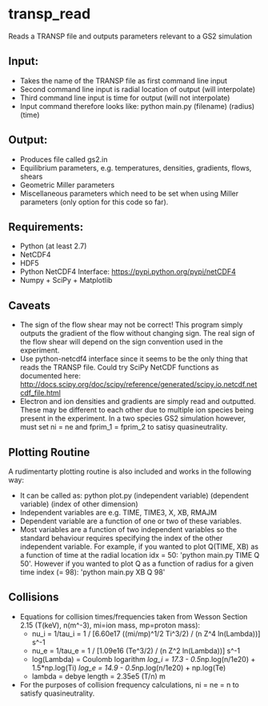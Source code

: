 transp_read
===========

Reads a TRANSP file and outputs parameters relevant to a GS2 simulation

Input:
-----
* Takes the name of the TRANSP file as first command line input
* Second command line input is radial location of output (will interpolate)
* Third command line input is time for output (will not interpolate)
* Input command therefore looks like: python main.py (filename) (radius) (time)

Output:
-------
* Produces file called gs2.in
* Equilibrium parameters, e.g. temperatures, densities, gradients, flows, shears
* Geometric Miller parameters
* Miscellaneous parameters which need to be set when using Miller parameters (only option for this code so far).

Requirements:
-------------

* Python (at least 2.7)
* NetCDF4 
* HDF5
* Python NetCDF4 Interface: https://pypi.python.org/pypi/netCDF4
* Numpy + SciPy + Matplotlib

Caveats
-------

* The sign of the flow shear may not be correct! This program simply outputs the gradient of the flow without changing sign. The real sign of the flow shear will depend on the sign convention used in the experiment. <Reference something here> 
* Use python-netcdf4 interface since it seems to be the only thing that reads the TRANSP file. Could try SciPy NetCDF functions as documented here: http://docs.scipy.org/doc/scipy/reference/generated/scipy.io.netcdf.netcdf_file.html 
* Electron and ion densities and gradients are simply read and outputted. These may be different to each other due to multiple ion species being present in the experiment. In a two species GS2 simulation however, must set ni = ne and fprim_1 = fprim_2 to satisy quasineutrality.

Plotting Routine
----------------
A rudimentarty plotting routine is also included and works in the following way:

* It can be called as: python plot.py (independent variable) (dependent variable) (index of other dimension)
* Independent variables are e.g. TIME, TIME3, X, XB, RMAJM
* Dependent variable are a function of one or two of these variables.
* Most variables are a function of two independent variables so the standard behaviour requires specifying the index of the other independent variable. For example, if you wanted to plot Q(TIME, XB) as a function of time at the radial location idx = 50: 'python main.py TIME Q 50'. However if you wanted to plot Q as a function of radius for a given time index (= 98): 'python main.py XB Q 98'

Collisions
----------

* Equations for collision times/frequencies taken from Wesson Section 2.15 (T(keV), n(m^-3), mi=ion mass, mp=proton mass):
  * nu_i = 1/tau_i = 1 / [6.60e17 ((mi/mp)^1/2 Ti^3/2) / (n Z^4 ln(Lambda))] s^-1
  * nu_e = 1/tau_e = 1 / [1.09e16 (Te^3/2) / (n Z^2 ln(Lambda))] s^-1
  * log(Lambda) = Coulomb logarithm
    *log_i = 17.3 - 0.5*np.log(n/1e20) + 1.5*np.log(Ti) 
    *log_e = 14.9 - 0.5*np.log(n/1e20) + np.log(Te) 
  * lambda = debye length = 2.35e5 (T/n) m
* For the purposes of collision frequency calculations, ni = ne = n to satisfy quasineutrality. 





